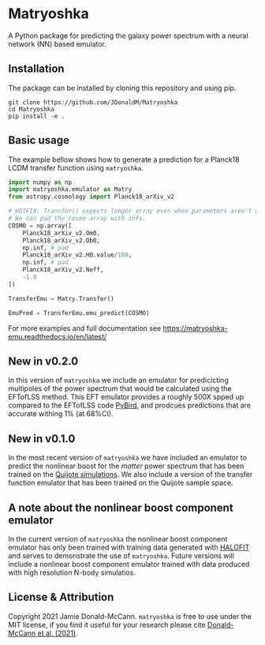 # Matryoshka
A Python package for predicting the galaxy power spectrum with a neural network (NN) based emulator.

## Installation

The package can be installed by cloning this repository and using pip.

```
git clone https://github.com/JDonaldM/Matryoshka
cd Matryoshka
pip install -e .
```

## Basic usage

The example bellow shows how to generate a prediction for a Planck18 LCDM transfer function using `matryoshka`.

```python
import numpy as np
import matryoshka.emulator as Matry
from astropy.cosmology import Planck18_arXiv_v2

# HOTFIX: Transfer() expects longer array even when parameters aren't used.
# We can pad the cosmo array with infs.
COSMO = np.array([
    Planck18_arXiv_v2.Om0,
    Planck18_arXiv_v2.Ob0,
    np.inf, # pad
    Planck18_arXiv_v2.H0.value/100,
    np.inf, # pad
    Planck18_arXiv_v2.Neff,
    -1.0
])

TransferEmu = Matry.Transfer()

EmuPred = TransferEmu.emu_predict(COSMO)
```

For more examples and full documentation see https://matryoshka-emu.readthedocs.io/en/latest/

## New in v0.2.0

In this version of `matryoshka` we include an emulator for predicicting multipoles of the power spectrum that would be calculated using the EFTofLSS method. This EFT emulator provides a roughly 500X spped up compared to the EFTofLSS code [PyBird](https://github.com/pierrexyz/pybird), and prodcues predictions that are accurate withing 1% (at 68%CI).

## New in v0.1.0

In the most recent version of `matryoshka` we have included an emulator to predict the nonlinear boost for the *matter* power spectrum that has been trained on the [Quijote simulations](https://arxiv.org/abs/1909.05273). We also include a version of the transfer function emulator that has been trained on the Quijote sample space.

## A note about the nonlinear boost component emulator

In the current version of `matryoshka` the nonlinear boost component emulator has only been trained with training data generated with [HALOFIT](https://iopscience.iop.org/article/10.1088/0004-637X/761/2/152) and serves to demonstrate the use of `matryoshka`. Future versions will include a nonlinear boost component emulator trained with data produced with high resolution N-body simulatios.

## License & Attribution

Copyright 2021 Jamie Donald-McCann. `matryoshka` is free to use under the MIT license, if you find it useful for your research please cite [Donald-McCann et al. (2021)](https://arxiv.org/abs/2109.15236).
